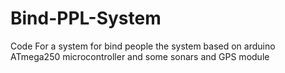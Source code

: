 # Bind-PPL-System
Code For a system for bind people
the system based on arduino ATmega250 microcontroller and some sonars and GPS module
